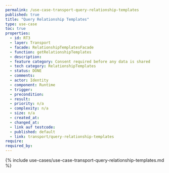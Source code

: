 ```yaml
---
permalink: /use-case-transport-query-relationship-templates
published: true
title: "Query Relationship Templates"
type: use-case
toc: true
properties:
  - id: RT3
  - layer: Transport
  - facade: RelationshipTemplatesFacade
  - function: getRelationshipTemplates
  - description:
  - feature category: Consent required before any data is shared
  - tech category: RelationshipTemplates
  - status: DONE
  - comments:
  - actor: Identity
  - component: Runtime
  - trigger:
  - precondition:
  - result:
  - priority: n/a
  - complexity: n/a
  - size: n/a
  - created_at:
  - changed_at:
  - link auf testcode:
  - published: default
  - link: transport/query-relationship-templates
require:
required_by:
---
```


{% include use-cases/use-case-transport-query-relationship-templates.md %}

